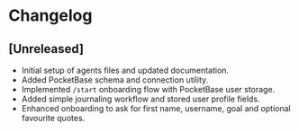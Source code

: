# Changelog

## [Unreleased]
- Initial setup of agents files and updated documentation.
- Added PocketBase schema and connection utility.
- Implemented `/start` onboarding flow with PocketBase user storage.
- Added simple journaling workflow and stored user profile fields.
- Enhanced onboarding to ask for first name, username, goal and optional
  favourite quotes.
